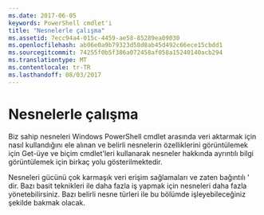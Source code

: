 ```yaml
---
ms.date: 2017-06-05
keywords: PowerShell cmdlet'i
title: "Nesnelerle çalışma"
ms.assetid: 7ecc94a4-015c-4459-ae58-85289ea09030
ms.openlocfilehash: ab06e0a9b79323d58d8ab45d492c66ece15cbdd1
ms.sourcegitcommit: 74255f0b5f386a072458af058a15240140acb294
ms.translationtype: MT
ms.contentlocale: tr-TR
ms.lasthandoff: 08/03/2017
---
```

# <a name="working-with-objects"></a>Nesnelerle çalışma
Biz sahip nesneleri Windows PowerShell cmdlet arasında veri aktarmak için nasıl kullandığını ele alınan ve belirli nesnelerin özelliklerini görüntülemek için Get-üye ve biçim cmdlet'leri kullanarak nesneler hakkında ayrıntılı bilgi görüntülemek için birkaç yolu gösterilmektedir.

Nesneleri gücünü çok karmaşık veri erişim sağlamaları ve zaten bağıntılı ' dir. Bazı basit teknikleri ile daha fazla iş yapmak için nesneleri daha fazla yönetebilirsiniz. Bazı belirli nesne türleri ile bu bölümde işleyebileceğiniz şekilde bakmak olacak.

